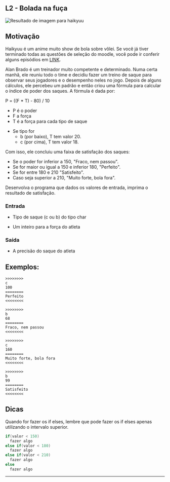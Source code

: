 ## L2 - Bolada na fuça


![Resultado de imagem para haikyuu](__capa.jpg)

## Motivação

Haikyuu é um anime muito show de bola sobre vôlei. Se você já tiver terminado todas as questões de seleção do moodle, você pode ir conferir alguns episódios em [LINK](https://www.animesync.tv/v/V3Eo6xG9Wrjv/).

Alan Brado é um treinador muito competente e determinado. Numa certa manhã, ele reuniu todo o time e decidiu fazer um treino de saque para observar seus jogadores e o desempenho neles no jogo. Depois de alguns cálculos, ele percebeu um padrão e então criou uma fórmula para calcular o índice de poder dos saques. A fórmula é dada por:

P = ((F \* T) - 80) / 10

* P é o poder
* F a força
* T é a força para cada tipo de saque

- Se tipo for
    - b (por baixo), T tem valor 20.
    - c (por cima), T tem valor 18.

Com isso, ele concluiu uma faixa de satisfação dos saques:

* Se o poder for inferior a 150, "Fraco, nem passou".
* Se for maior ou igual a 150 e inferior 180, "Perfeito".
* Se for entre 180 e 210 "Satisfeito".
* Caso seja superior a 210, "Muito forte, bola fora".

Desenvolva o programa que dados os valores de entrada, imprima o resultado de satisfação.

### Entrada

* Tipo de saque (c ou b) do tipo char
 
* Um inteiro para a força do atleta

### Saída

* A precisão do saque do atleta

## Exemplos:

```
>>>>>>>>
c
100
========
Perfeito
<<<<<<<<

>>>>>>>>
b
68
========
Fraco, nem passou
<<<<<<<<

>>>>>>>>
c
160
========
Muito forte, bola fora
<<<<<<<<

>>>>>>>>
b
99
========
Satisfeito
<<<<<<<<
```



## Dicas

Quando for fazer os if elses, lembre que pode fazer os if elses apenas utilizando o intervalo superior.

```C
if(valor < 150)
  fazer algo
else if(valor < 180)
  fazer algo
else if(valor < 210)
  fazer algo
else
  fazer algo
```
---
